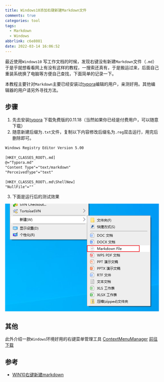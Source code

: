 ```yaml
---
title: Windows10添加右键新建Markdown文件
comments: true
categories: tool
tags:
  - Markdown
  - Windows
abbrlink: c6e8081
date: 2022-03-14 16:06:52
---
```


最近使用`Windows10` 写工作文档的时候，发现右键没有新建`Markdown`文件（`.md`）于是乎就想看看网上有没有这样的教程，一搜索还真有，于是搬运过来，后面自己重装系统换了电脑等方便自己查找，下面简单的记录一下。
<!--more-->
本教程主要针对`Markdown`主要已经安装过[typora](https://typora.io/releases/all)编辑的用户，亲测好用。其他编辑器的用户请另外寻找方法。

## 步骤

1. 先去安装[typora](https://typora.io/releases/all) 下载免费版的0.11.18（当然如果你已经是付费用户，可以随意下载）
2. 随意新建后缀为`.txt`文件，复制以下内容修改后缀名为`.reg`双击运行，用完后删除即可。

```shell
Windows Registry Editor Version 5.00
 
[HKEY_CLASSES_ROOT\.md]
@="Typora.md"
"Content Type"="text/markdown"
"PerceivedType"="text"
 
[HKEY_CLASSES_ROOT\.md\ShellNew]
"NullFile"=""
```

3. 下面是运行后的测试效果

![image-20220614161414552](Windows10%E6%B7%BB%E5%8A%A0%E5%8F%B3%E9%94%AE%E6%96%B0%E5%BB%BAMarkdown%E6%96%87%E4%BB%B6/image-20220614161414552.png)

## 其他

此外介绍一款`Windows`环境好用的右键菜单管理工具 [ContextMenuManager](https://github.com/BluePointLilac/ContextMenuManager)  [前往下载](https://github.com/BluePointLilac/ContextMenuManager/releases)

## 参考

- [WIN10右键新建markdown](https://zhuanlan.zhihu.com/p/333800946)